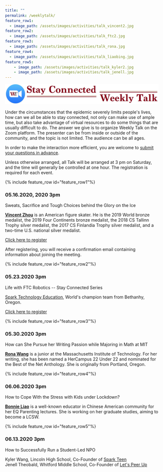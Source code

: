 ```yaml
---
title: ""
permalink: /weeklytalk/
feature_row1:
  - image_path: /assets/images/activities/talk_vincent2.jpg
feature_row2:
  - image_path: /assets/images/activities/talk_ftc2.jpg
feature_row3:
  - image_path: /assets/images/activities/talk_rona.jpg
feature_row4:
  - image_path: /assets/images/activities/talk_liaobing.jpg
feature_row5:
    - image_path: /assets/images/activities/talk_kyler2.jpg
    - image_path: /assets/images/activities/talk_jenell.jpg
---
```

<p><img src="/assets/images/activities/weeklytalk.jpg"></p>  

Under the circumstances that the epidemic severely limits people's lives, how can we all be able to stay connected, not only can make use of ample time, but also take advantage of virtual resources to do some things that are usually difficult to do. The answer we give is to organize Weekly Talk on the Zoom platform. The presenter can be from inside or outside of the community, and the topic is not limited. The audience can be all ages.

In order to make the interaction more efficient, you are welcome to [submit your questions in advance](https://docs.google.com/forms/d/e/1FAIpQLSfPfuYiRfTxqsVoEgDNwbDOHnLIXmmv6z4EgSsUWgFwjT7QkA/viewform?usp=sf_link).

Unless otherwise arranged, all Talk will be arranged at 3 pm on Saturday, and the time will generally be controlled at one hour. The registration is required for each event.

{% include feature_row id="feature_row1"%}
### 05.16.2020, 2020 3pm

Sweats, Sacrifice and Tough Choices behind the Glory on the Ice

**[Vincent Zhou](https://en.wikipedia.org/wiki/Vincent_Zhou)** is an American figure skater. He is the 2019 World bronze medalist, the 2019 Four Continents bronze medalist, the 2018 CS Tallinn Trophy silver medalist, the 2017 CS Finlandia Trophy silver medalist, and a two-time U.S. national silver medalist.

[Click here to register](https://us02web.zoom.us/meeting/register/tZEpd-urqDouGtBClQZ4l8UVplpG3M8yBtgP)

After registering, you will receive a confirmation email containing information about joining the meeting.

{% include feature_row id="feature_row2"%}
### 05.23.2020 3pm

Life with FTC Robotics -- Stay Connected Series

[Spark Technology Education](http://www.sparkteched.org/), World's champion team from Bethanhy, Oregon.

[Click here to register](https://us02web.zoom.us/meeting/register/tZAvcemrqTojG9AyK5mPbrgxuv5gLXfJzU1g)

{% include feature_row id="feature_row3"%}
### 05.30.2020 3pm

How can She Pursue her Writing Passion while Majoring in Math at MIT

**[Rona Wang](https://www.linkedin.com/in/rona-wang-a06694147)** is a junior at the Massachusetts Institute of Technology. For her writing, she has been named a HerCampus 22 Under 22 and nominated for the Best of the Net Anthology. She is originally from Portland, Oregon.

{% include feature_row id="feature_row4"%}
### 06.06.2020 3pm

How to Cope With the Stress with Kids under Lockdown?

**[Bonnie Liao](https://www.linkedin.com/in/bonnieliao)** is a well-known educator in Chinese American community for her EQ Parenting lectures. She is working on her graduate studies, aiming to become a LCSW.

{% include feature_row id="feature_row5"%}
### 06.13.2020 3pm

How to Successfully Run a Student-Led NPO

Kyler Wang, Lincoln High School, Co-Founder of [Spark Teen](https://sparkteen.org/)  
Jenell Theobald, Whitford Middle School, Co-Founder of [Let's Peer Up](https://www.letspeerup.org/)  
